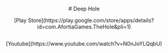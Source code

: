 <p align="center"># Deep Hole</p>
   

  <p align="center"> [Play Store](https://play.google.com/store/apps/details?id=com.AfortiaGames.TheHole&pli=1) </p>

 
<p align="center"> <img src= [![IMAGE ALT TEXT HERE](https://img.youtube.com/vi/N0nJoYLQqbU/0.jpg)](https://www.youtube.com/watch?v=N0nJoYLQqbU) /> </p>

   <p align="center">[Youtube](https://www.youtube.com/watch?v=N0nJoYLQqbU)</p>
